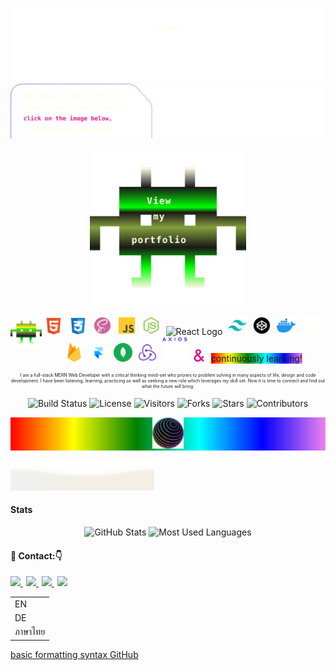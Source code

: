 ![Header](./assets/wave-up.svg)
![Main](./assets/main.svg)

<p align="center">
  <a href="https://dropdeaddev-1.onrender.com" target="_blank" rel="noopener noreferrer">
    <img src="./assets/welcome-gradient.svg" alt="Welcome banner" width="250"/>
  </a>
</p>

<p align="center">
<img src="./assets/ani.svg" alt="About me" width="50" align="left" />
  <img src="./assets/skillsSVG/html-5.svg" alt="HTML Logo" width="30" style="margin-right: 5px;" />
  <img src="./assets/skillsSVG/css-3.svg" alt="CSS Logo" width="30" style="margin-right: 5px;" />
  <img src="./assets/skillsSVG/scss2-white.svg" alt="SCSS Logo" width="30" style="margin-right: 5px;" />
  <img src="./assets/skillsSVG/js.svg" alt="JavaScript Logo" width="30" style="margin-right: 5px;" />
  <img src="./assets/skillsSVG/node-js.svg" alt="NodeJs Logo" width="30" style="margin-right: 5px;" />
  <img src="https://readme-components.vercel.app/api?component=logo&fill=black&logo=react&text=false&animation=spin&svgfill=15d8fe" alt="React Logo" width="40" style="margin-right: 5px;" />
  <img src="./assets/skillsSVG/tailwind-blue.svg" alt="Tailwind Logo" width="30" style="margin-right: 5px;" />
  <img src="./assets/skillsSVG/codepen.svg" alt="Codepen Logo" width="30" style="margin-right: 5px;" />
  <img src="./assets/skillsSVG/docker.svg" alt="Docker Logo" width="30" style="margin-right: 5px;" />
  <img src="./assets/skillsSVG/express.svg" alt="Express Logo" width="30" style="margin-right: 5px;" />
  <img src="./assets/skillsSVG/firebase.svg" alt="Firebase Logo" width="30" style="margin-right: 5px;" />
  <img src="./assets/skillsSVG/framer-blue.svg" alt="Framer Logo" width="30" style="margin-right: 5px;" />
  <img src="./assets/skillsSVG/mongodb-green.svg" alt="MongoDB Logo" width="30" style="margin-right: 5px;" />
  <img src="./assets/skillsSVG/redux.svg" alt="Redux Logo" width="30" style="margin-right: 5px;" />
  <img src="./assets/skillsSVG/axios.svg" alt="Axios Logo" width="40" style="margin-right: 5px;" />
  <img src="./assets/skillsSVG/ampersand.svg" alt="Ampersand Logo" width="20" style="margin-right: 5px;" />
  <span style="background: linear-gradient(to right, red, yellow, green, cyan, blue, violet);" > continuously learning!</span>
</p>
<p align="center" style="font-size: .5em;">I am a full-stack MERN Web Developer with a critical thinking mind-set who prones to problem solving in many aspects of life, design and code development. I have been listening, learning, practicing as well as seeking a new role which leverages my skill set. Now it is time to connect and find out what the future will bring. </p>

<p align="center">
  <img src="https://img.shields.io/badge/build-passing-brightgreen" alt="Build Status"/>
  <img src="https://img.shields.io/badge/license-MIT-blue" alt="License"/>
  <img src="https://visitor-badge.laobi.icu/badge?page_id=TVATDCI.TVATDCI" alt="Visitors"/>
  <img src="https://img.shields.io/github/forks/TVATDCI/TVATDCI?style=social" alt="Forks"/>
  <img src="https://img.shields.io/github/stars/TVATDCI/TVATDCI?style=social" alt="Stars"/>
  <img src="https://img.shields.io/github/contributors/TVATDCI/TVATDCI" alt="Contributors"/>
</p>
<p align="center" style="background: linear-gradient(to right, red, yellow, green, cyan, blue, violet);">
<img src="./assets/gradient-globe.png" alt="gradient-globe" width="50" style="margin:0 auto;" />
</p>

![](assets/ani-down-aura.svg)

#### Stats

<p align="center">
  <img src="https://github-readme-stats.vercel.app/api?username=TVATDCI&show_icons=true&theme=radical" alt="GitHub Stats" />

  <img src="https://github-readme-stats.vercel.app/api/top-langs/?username=TVATDCI&show_icons=true&theme=radical&layout=compact" alt="Most Used Languages"/>
</p>

#### 📩 Contact:👇

<p align="left">
  <a href="https://www.linkedin.com/in/tuanthong-vaidyanond-6789782b2" target="_blank" rel="noopener noreferrer" style="margin-right: 5px;" >
  <img src="https://img.shields.io/badge/linkedin-%230077B5.svg?&style=for-the-badge&logo=linkedin&logoColor=white" />
</a>
  
  <a href="https://dropdeaddev-1.onrender.com/" target="_blank" rel="noopener noreferrer" style="margin-right: 5px;" >
    <img src="https://img.shields.io/badge/Portfolio-000000?style=for-the-badge&logo=About.me&logoColor=white" />
  
   <a href="mailto:tuanthong.vaidyanond@gmail.com" target="_blank" rel="noopener noreferrer" style="margin-right: 5px;" >
    <img src="https://img.shields.io/badge/gmail-%23D14836.svg?&style=for-the-badge&logo=gmail&logoColor=white" />

  <a href="#" target="_blank" rel="noopener noreferrer" style="margin-right: 5px;" >
    <img src="https://img.shields.io/badge/instagram-%23dc2743.svg?&style=for-the-badge&logo=instagram&logoColor=white" />
  </a>
  </p>
  <table>
  <tr>
    <td >EN</td>
  </tr>
  <tr>
    <td>DE</td>
  </tr>
  <tr>
    <td>ภาษาไทย</td>
  </tr>
</table>
<a href="https://docs.github.com/en/get-started/writing-on-github/getting-started-with-writing-and-formatting-on-github/basic-writing-and-formatting-syntax" target="_blank" rel="noopener noreferrer">basic formatting syntax GitHub</a>
